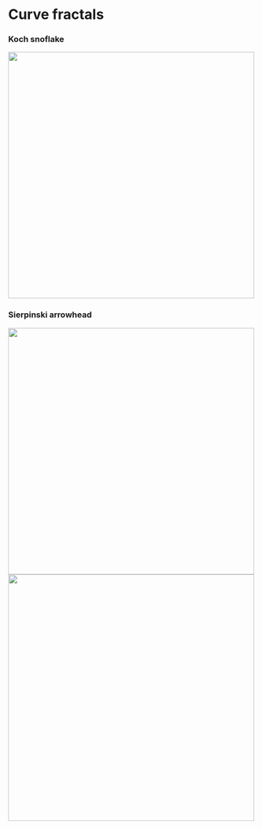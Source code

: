 # Curve fractals

### Koch snoflake <br />
<img src="https://raw.githubusercontent.com/TP1997/Line-fractals/master/koch1.PNG" width="500" height="500">

### Sierpinski arrowhead <br />
<img src="https://raw.githubusercontent.com/TP1997/Line-fractals/master/koch1.PNG" width="500" height="500">
<img src="https://raw.githubusercontent.com/TP1997/Line-fractals/master/sir2.PNG" width="500" height="500">
